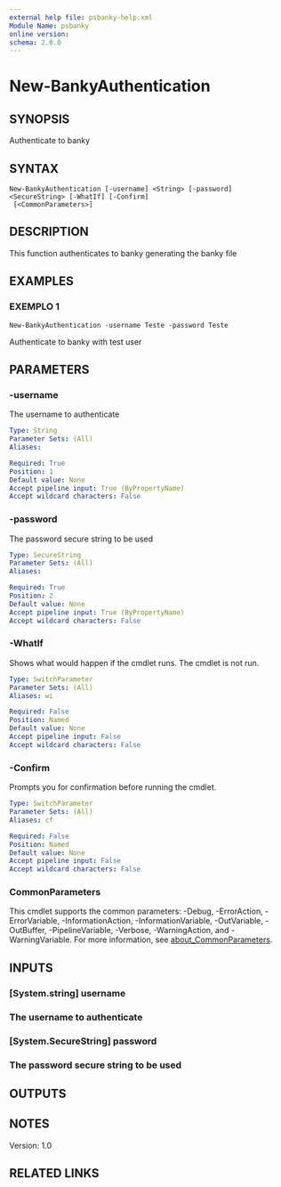 ```yaml
---
external help file: psbanky-help.xml
Module Name: psbanky
online version:
schema: 2.0.0
---
```


# New-BankyAuthentication

## SYNOPSIS
Authenticate to banky

## SYNTAX

```
New-BankyAuthentication [-username] <String> [-password] <SecureString> [-WhatIf] [-Confirm]
 [<CommonParameters>]
```

## DESCRIPTION
This function authenticates to banky generating the banky file

## EXAMPLES

### EXEMPLO 1
```
New-BankyAuthentication -username Teste -password Teste
```

Authenticate to banky with test user

## PARAMETERS

### -username
The username to authenticate

```yaml
Type: String
Parameter Sets: (All)
Aliases:

Required: True
Position: 1
Default value: None
Accept pipeline input: True (ByPropertyName)
Accept wildcard characters: False
```

### -password
The password secure string to be used

```yaml
Type: SecureString
Parameter Sets: (All)
Aliases:

Required: True
Position: 2
Default value: None
Accept pipeline input: True (ByPropertyName)
Accept wildcard characters: False
```

### -WhatIf
Shows what would happen if the cmdlet runs.
The cmdlet is not run.

```yaml
Type: SwitchParameter
Parameter Sets: (All)
Aliases: wi

Required: False
Position: Named
Default value: None
Accept pipeline input: False
Accept wildcard characters: False
```

### -Confirm
Prompts you for confirmation before running the cmdlet.

```yaml
Type: SwitchParameter
Parameter Sets: (All)
Aliases: cf

Required: False
Position: Named
Default value: None
Accept pipeline input: False
Accept wildcard characters: False
```

### CommonParameters
This cmdlet supports the common parameters: -Debug, -ErrorAction, -ErrorVariable, -InformationAction, -InformationVariable, -OutVariable, -OutBuffer, -PipelineVariable, -Verbose, -WarningAction, and -WarningVariable. For more information, see [about_CommonParameters](http://go.microsoft.com/fwlink/?LinkID=113216).

## INPUTS

### [System.string] username
### The username to authenticate
### [System.SecureString] password
### The password secure string to be used
## OUTPUTS

## NOTES
Version: 1.0

## RELATED LINKS
